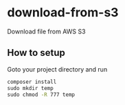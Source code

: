 # download-from-s3
Download file from AWS S3


## How to setup
Goto your project directory and run 
```cmd
composer install
sudo mkdir temp
sudo chmod -R 777 temp
```
